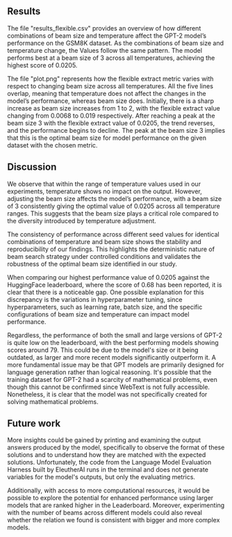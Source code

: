 ## Results

The file "results_flexible.csv" provides an overview of how different combinations of beam size and temperature affect the GPT-2 model’s performance on the GSM8K dataset. As the combinations of beam size and temperature change, the Values follow the same pattern. The model performs best at a beam size of 3 across all temperatures, achieving the highest score of 0.0205.

The file "plot.png" represents how the flexible extract metric varies with respect to changing beam size across all temperatures. All the five lines overlap, meaning that temperature does not affect the changes in the model’s performance, whereas beam size does. Initially, there is a sharp increase as beam size increases from 1 to 2, with the flexible extract value changing from 0.0068 to 0.019 respectively. After reaching a peak at the beam size 3 with the flexible extract value of 0.0205, the trend reverses, and the performance begins to decline. The peak at the beam size 3 implies that this is the optimal beam size for model performance on the given dataset with the chosen metric.

## Discussion

We observe that within the range of temperature values used in our experiments, temperature shows no impact on the output. However, adjusting the beam size affects the model’s performance, with a beam size of 3 consistently giving the optimal value of 0.0205 across all temperature ranges. This suggests that the beam size plays a critical role compared to the diversity introduced by temperature adjustment.
 
The consistency of performance across different seed values for identical combinations of temperature and beam size shows the stability and reproducibility of our findings. This highlights the deterministic nature of beam search strategy under controlled conditions and validates the robustness of the optimal beam size identified in our study.
 
When comparing our highest performance value of 0.0205 against the HuggingFace leaderboard, where the score of 0.68 has been reported, it is clear that there is a noticeable gap. One possible explanation for this discrepancy is the variations in hyperparameter tuning, since hyperparameters, such as learning rate, batch size, and the specific configurations of beam size and temperature can impact model performance.

Regardless, the performance of both the small and large versions of GPT-2 is quite low on the leaderboard, with the best performing models showing scores around 79. This could be due to the model's size or it being outdated, as larger and more recent models significantly outperform it. A more fundamental issue may be that GPT models are primarily designed for language generation rather than logical reasoning. It's possible that the training dataset for GPT-2 had a scarcity of mathematical problems, even though this cannot be confirmed since WebText is not fully accessible. Nonetheless, it is clear that the model was not specifically created for solving mathematical problems.

## Future work

More insights could be gained by printing and examining the output answers produced by the model, specifically to observe the format of these solutions and to understand how they are matched with the expected solutions. Unfortunately, the code from the Language Model Evaluation Harness built by EleutherAI runs in the terminal and does not generate variables for the model's outputs, but only the evaluating metrics. 

Additionally, with access to more computational resources, it would be possible to explore the potential for enhanced performance using larger models that are ranked higher in the Leaderboard. Moreover, experimenting with the number of beams across different models could also reveal whether the relation we found is consistent with bigger and more complex models.